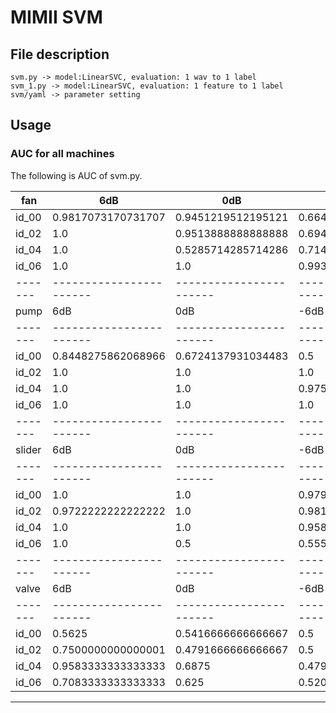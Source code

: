 # MIMII SVM

## File description
```
svm.py -> model:LinearSVC, evaluation: 1 wav to 1 label
svm_1.py -> model:LinearSVC, evaluation: 1 feature to 1 label
svm/yaml -> parameter setting

```


## Usage

###   AUC for all machines

The following is AUC of svm.py.

|fan 	  |6dB			              |0dB              			|-6dB           	     	|
|-------|-----------------------|-----------------------|-----------------------|
|id_00	|0.9817073170731707	    |0.9451219512195121	    |0.6646341463414634    	|
|id_02	|1.0			              |0.9513888888888888	    |0.6944444444444444    	|
|id_04	|1.0			              |0.5285714285714286	    |0.7142857142857143  	  |
|id_06	|1.0			              |1.0			              |0.9931506849315068    	|
|-------|-----------------------|-----------------------|-----------------------|
|pump	  |6dB			              |0dB			               |-6dB	       	       	|
|-------|-----------------------|-----------------------|-----------------------|
|id_00	|0.8448275862068966	    |0.6724137931034483	    |0.5		     	          |
|id_02	|1.0			              |1.0			              |1.0 		     	          |
|id_04	|1.0			              |1.0              			|0.975    	    	     	|
|id_06	|1.0			              |1.0			              |1.0  		     	        |
|-------|-----------------------|-----------------------|-----------------------|
|slider	|6dB			              |0dB			               |-6dB     		          |
|-------|-----------------------|-----------------------|-----------------------|
|id_00	|1.0			              |1.0			              |0.9791666666666667 	  |
|id_02	|0.9722222222222222	    |1.0			              |0.9814814814814814	    |
|id_04	|1.0			              |1.0			              |0.9583333333333333    	|
|id_06	|1.0		               	|0.5		               	|0.5555555555555556    	|
|-------|-----------------------|-----------------------|-----------------------|
|valve	|6dB			              |0dB	               		|-6dB			              |
|-------|-----------------------|-----------------------|-----------------------|
|id_00	|0.5625			            |0.5416666666666667    	|0.5		               	|
|id_02	|0.7500000000000001	    |0.4791666666666667	    |0.5			              |
|id_04	|0.9583333333333333	    |0.6875			            |0.4791666666666667    	|
|id_06	|0.7083333333333333	    |0.625			            |0.5208333333333334    	|

-------------------------------------------------------------------

